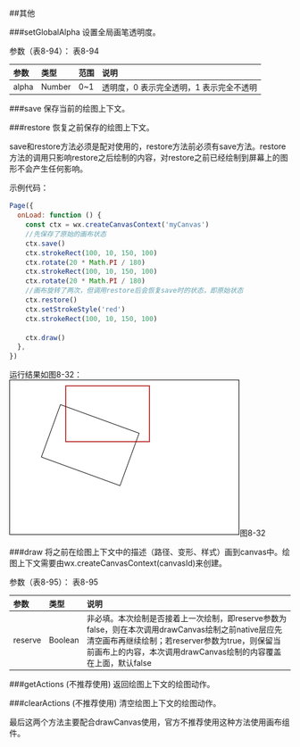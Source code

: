 ##其他

###setGlobalAlpha
设置全局画笔透明度。

参数（表8-94）：
表8-94

|参数	|类型	|范围	|说明|
| :--- | :--- | :--- |:--- |
|alpha	|Number|	0~1|	透明度，0 表示完全透明，1 表示完全不透明|

###save
保存当前的绘图上下文。

###restore
恢复之前保存的绘图上下文。

save和restore方法必须是配对使用的，restore方法前必须有save方法。restore方法的调用只影响restore之后绘制的内容，对restore之前已经绘制到屏幕上的图形不会产生任何影响。

示例代码：

```js
Page({
  onLoad: function () {
    const ctx = wx.createCanvasContext('myCanvas')
    //先保存了原始的画布状态
    ctx.save()
    ctx.strokeRect(100, 10, 150, 100)
    ctx.rotate(20 * Math.PI / 180)
    ctx.strokeRect(100, 10, 150, 100)
    ctx.rotate(20 * Math.PI / 180)
    //画布旋转了两次，但调用restore后会恢复save时的状态，即原始状态
    ctx.restore()
    ctx.setStrokeStyle('red')
    ctx.strokeRect(100, 10, 150, 100)

    ctx.draw()
  },
})
```

运行结果如图8-32：
![](/assets/8-32.png)图8-32

###draw
将之前在绘图上下文中的描述（路径、变形、样式）画到canvas中。绘图上下文需要由wx.createCanvasContext(canvasId)来创建。

参数（表8-95）：
表8-95

|参数	|类型	|说明|
| :--- | :--- | :--- |
|reserve	|Boolean	|非必填。本次绘制是否接着上一次绘制，即reserve参数为false，则在本次调用drawCanvas绘制之前native层应先清空画布再继续绘制；若reserver参数为true，则保留当前画布上的内容，本次调用drawCanvas绘制的内容覆盖在上面，默认false|

###getActions (不推荐使用)
返回绘图上下文的绘图动作。

###clearActions (不推荐使用)
清空绘图上下文的绘图动作。

最后这两个方法主要配合drawCanvas使用，官方不推荐使用这种方法使用画布组件。
